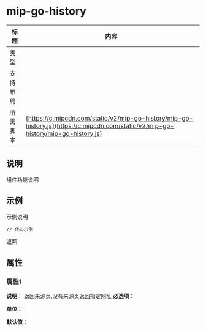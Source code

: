 # mip-go-history

标题|内容
----|----
类型|
支持布局|
所需脚本| [https://c.mipcdn.com/static/v2/mip-go-history/mip-go-history.js](https://c.mipcdn.com/static/v2/mip-go-history/mip-go-history.js)

## 说明

组件功能说明

## 示例

示例说明

```
// 代码示例
```
   <mip-go-history data="https://www.mipengine.org/">返回</mip-go-history>
## 属性
  
### 属性1

**说明**：
        返回来源页,没有来源页返回指定网址
**必选项**：

**单位**：

**默认值**：